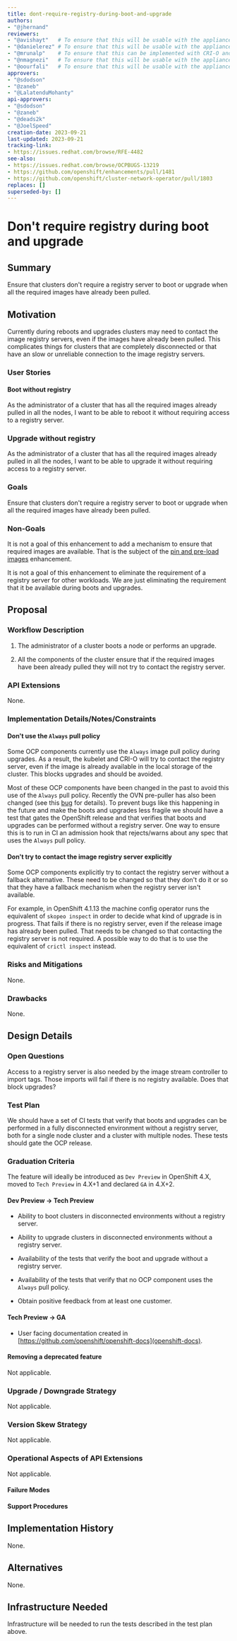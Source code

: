 ```yaml
---
title: dont-require-registry-during-boot-and-upgrade
authors:
- "@jhernand"
reviewers:
- "@avishayt"   # To ensure that this will be usable with the appliance.
- "@danielerez" # To ensure that this will be usable with the appliance.
- "@mrunalp"    # To ensure that this can be implemented with CRI-O and MCO.
- "@nmagnezi"   # To ensure that this will be usable with the appliance.
- "@oourfali"   # To ensure that this will be usable with the appliance.
approvers:
- "@sdodson"
- "@zaneb"
- "@LalatenduMohanty"
api-approvers:
- "@sdodson"
- "@zaneb"
- "@deads2k"
- "@JoelSpeed"
creation-date: 2023-09-21
last-updated: 2023-09-21
tracking-link:
- https://issues.redhat.com/browse/RFE-4482
see-also:
- https://issues.redhat.com/browse/OCPBUGS-13219
- https://github.com/openshift/enhancements/pull/1481
- https://github.com/openshift/cluster-network-operator/pull/1803
replaces: []
superseded-by: []
---
```


# Don't require registry during boot and upgrade

## Summary

Ensure that clusters don't require a registry server to boot or upgrade when
all the required images have already been pulled.

## Motivation

Currently during reboots and upgrades clusters may need to contact the image
registry servers, even if the images have already been pulled. This complicates
things for clusters that are completely disconnected or that have an slow or
unreliable connection to the image registry servers.

### User Stories

#### Boot without registry

As the administrator of a cluster that has all the required images already
pulled in all the nodes, I want to be able to reboot it without requiring
access to a registry server.

### Upgrade without registry

As the administrator of a cluster that has all the required images already
pulled in all the nodes, I want to be able to upgrade it without requiring
access to a registry server.

### Goals

Ensure that clusters don't require a registry server to boot or upgrade when
all the required images have already been pulled.

### Non-Goals

It is not a goal of this enhancement to add a mechanism to ensure that
required images are available. That is the subject of the [pin and pre-load
images](https://github.com/openshift/enhancements/pull/1481) enhancement.

It is not a goal of this enhancement to eliminate the requirement of a registry
server for other workloads. We are just eliminating the requirement that it be
available during boots and upgrades.

## Proposal

### Workflow Description

1. The administrator of a cluster boots a node or performs an upgrade.

1. All the components of the cluster ensure that if the required images have
been already pulled they will not try to contact the registry server.

### API Extensions

None.

### Implementation Details/Notes/Constraints

#### Don't use the `Always` pull policy

Some OCP components currently use the `Always` image pull policy during
upgrades. As a result, the kubelet and CRI-O will try to contact the registry
server, even if the image is already available in the local storage of the
cluster. This blocks upgrades and should be avoided.

Most of these OCP components have been changed in the past to avoid this use of
the `Always` pull policy. Recently the OVN pre-puller has also been changed
(see this [bug](https://issues.redhat.com/browse/OCPBUGS-13219) for details).
To prevent bugs like this happening in the future and make the boots and
upgrades less fragile we should have a test that gates the OpenShift release
and that verifies that boots and upgrades can be performed without a registry
server. One way to ensure this is to run in CI an admission hook that
rejects/warns about any spec that uses the `Always` pull policy.

#### Don't try to contact the image registry server explicitly

Some OCP components explicitly try to contact the registry server without a
fallback alternative. These need to be changed so that they don't do it or so
that they have a fallback mechanism when the registry server isn't available.

For example, in OpenShift 4.1.13 the machine config operator runs the
equivalent of `skopeo inspect` in order to decide what kind of upgrade is in
progress. That fails if there is no registry server, even if the release image
has already been pulled. That needs to be changed so that contacting the
registry server is not required. A possible way to do that is to use the
equivalent of `crictl inspect` instead.

### Risks and Mitigations

None.

### Drawbacks

None.

## Design Details

### Open Questions

Access to a registry server is also needed by the image stream controller to
import tags. Those imports will fail if there is no registry available. Does
that block upgrades?

### Test Plan

We should have a set of CI tests that verify that boots and upgrades can be
performed in a fully disconnected environment without a registry server, both
for a single node cluster and a cluster with multiple nodes. These tests should
gate the OCP release.

### Graduation Criteria

The feature will ideally be introduced as `Dev Preview` in OpenShift 4.X,
moved to `Tech Preview` in 4.X+1 and declared `GA` in 4.X+2.

#### Dev Preview -> Tech Preview

- Ability to boot clusters in disconnected environments without a registry
server.

- Ability to upgrade clusters in disconnected environments without a registry
server.

- Availability of the tests that verify the boot and upgrade without a registry
server.

- Availability of the tests that verify that no OCP component uses the `Always`
pull policy.

- Obtain positive feedback from at least one customer.

#### Tech Preview -> GA

- User facing documentation created in
[https://github.com/openshift/openshift-docs](openshift-docs).

#### Removing a deprecated feature

Not applicable.

### Upgrade / Downgrade Strategy

Not applicable.

### Version Skew Strategy

Not applicable.

### Operational Aspects of API Extensions

Not applicable.

#### Failure Modes

#### Support Procedures

## Implementation History

None.

## Alternatives

None.

## Infrastructure Needed

Infrastructure will be needed to run the tests described in the test plan above.
